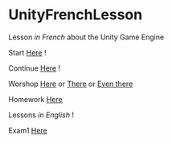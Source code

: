 # UnityFrenchLesson
Lesson _in French_ about the Unity Game Engine

Start [Here](https://github.com/Herondil/UnityFrenchLesson/blob/master/Exercise.md) !

Continue [Here](https://github.com/Herondil/UnityFrenchLesson/blob/master/exercice2.md) !

Worshop [Here](https://github.com/Herondil/UnityFrenchLesson/blob/master/Atelier.md)
or
[There](https://github.com/Herondil/UnityFrenchLesson/blob/master/Atelier2.md)
or
[Even there](https://github.com/Herondil/UnityFrenchLesson/blob/master/atelier3.md)

Homework [Here](https://github.com/Herondil/UnityFrenchLesson/blob/master/HomeWork.md)


Lessons _in English_ !

Exam1 [Here](https://github.com/Herondil/UnityFrenchLesson/blob/master/exam1eng)
